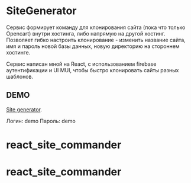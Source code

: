 # SiteGenerator

Сервис формирует команду для клонирования сайта (пока что только Opencart) внутри хостинга, либо напрямую на другой хостинг. Позволяет гибко настроить клонирование - изменить название сайта, имя и пароль новой базы данных, новую директорию на стороннем хостинге. 

Сервис написан мной на React, с использованием firebase аутентификации и UI MUI, чтобы быстро клонировать сайты разных шаблонов. 

## DEMO

[Site generator](https://sg.artem-frolov.ru/).

Логин: demo
Пароль: demo

# react_site_commander
# react_site_commander
